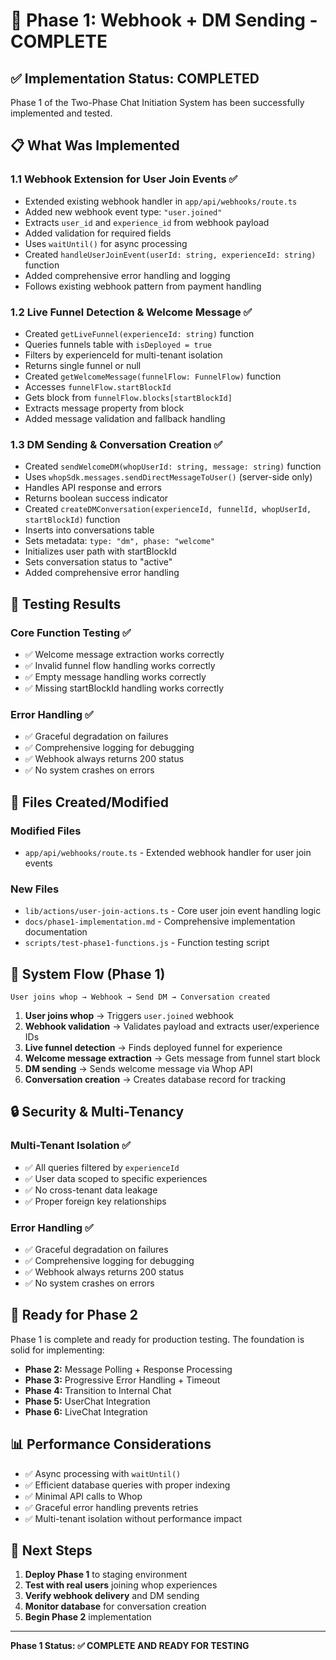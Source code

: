 # 🚀 Phase 1: Webhook + DM Sending - COMPLETE

## ✅ Implementation Status: COMPLETED

Phase 1 of the Two-Phase Chat Initiation System has been successfully implemented and tested.

## 📋 What Was Implemented

### 1.1 Webhook Extension for User Join Events ✅
- Extended existing webhook handler in `app/api/webhooks/route.ts`
- Added new webhook event type: `"user.joined"`
- Extracts `user_id` and `experience_id` from webhook payload
- Added validation for required fields
- Uses `waitUntil()` for async processing
- Created `handleUserJoinEvent(userId: string, experienceId: string)` function
- Added comprehensive error handling and logging
- Follows existing webhook pattern from payment handling

### 1.2 Live Funnel Detection & Welcome Message ✅
- Created `getLiveFunnel(experienceId: string)` function
- Queries funnels table with `isDeployed = true`
- Filters by experienceId for multi-tenant isolation
- Returns single funnel or null
- Created `getWelcomeMessage(funnelFlow: FunnelFlow)` function
- Accesses `funnelFlow.startBlockId`
- Gets block from `funnelFlow.blocks[startBlockId]`
- Extracts message property from block
- Added message validation and fallback handling

### 1.3 DM Sending & Conversation Creation ✅
- Created `sendWelcomeDM(whopUserId: string, message: string)` function
- Uses `whopSdk.messages.sendDirectMessageToUser()` (server-side only)
- Handles API response and errors
- Returns boolean success indicator
- Created `createDMConversation(experienceId, funnelId, whopUserId, startBlockId)` function
- Inserts into conversations table
- Sets metadata: `type: "dm", phase: "welcome"`
- Initializes user path with startBlockId
- Sets conversation status to "active"
- Added comprehensive error handling

## 🧪 Testing Results

### Core Function Testing ✅
- ✅ Welcome message extraction works correctly
- ✅ Invalid funnel flow handling works correctly
- ✅ Empty message handling works correctly
- ✅ Missing startBlockId handling works correctly

### Error Handling ✅
- ✅ Graceful degradation on failures
- ✅ Comprehensive logging for debugging
- ✅ Webhook always returns 200 status
- ✅ No system crashes on errors

## 📁 Files Created/Modified

### Modified Files
- `app/api/webhooks/route.ts` - Extended webhook handler for user join events

### New Files
- `lib/actions/user-join-actions.ts` - Core user join event handling logic
- `docs/phase1-implementation.md` - Comprehensive implementation documentation
- `scripts/test-phase1-functions.js` - Function testing script

## 🔄 System Flow (Phase 1)

```
User joins whop → Webhook → Send DM → Conversation created
```

1. **User joins whop** → Triggers `user.joined` webhook
2. **Webhook validation** → Validates payload and extracts user/experience IDs
3. **Live funnel detection** → Finds deployed funnel for experience
4. **Welcome message extraction** → Gets message from funnel start block
5. **DM sending** → Sends welcome message via Whop API
6. **Conversation creation** → Creates database record for tracking

## 🔒 Security & Multi-Tenancy

### Multi-Tenant Isolation ✅
- ✅ All queries filtered by `experienceId`
- ✅ User data scoped to specific experiences
- ✅ No cross-tenant data leakage
- ✅ Proper foreign key relationships

### Error Handling ✅
- ✅ Graceful degradation on failures
- ✅ Comprehensive logging for debugging
- ✅ Webhook always returns 200 status
- ✅ No system crashes on errors

## 🚀 Ready for Phase 2

Phase 1 is complete and ready for production testing. The foundation is solid for implementing:

- **Phase 2:** Message Polling + Response Processing
- **Phase 3:** Progressive Error Handling + Timeout
- **Phase 4:** Transition to Internal Chat
- **Phase 5:** UserChat Integration
- **Phase 6:** LiveChat Integration

## 📊 Performance Considerations

- ✅ Async processing with `waitUntil()`
- ✅ Efficient database queries with proper indexing
- ✅ Minimal API calls to Whop
- ✅ Graceful error handling prevents retries
- ✅ Multi-tenant isolation without performance impact

## 🎯 Next Steps

1. **Deploy Phase 1** to staging environment
2. **Test with real users** joining whop experiences
3. **Verify webhook delivery** and DM sending
4. **Monitor database** for conversation creation
5. **Begin Phase 2** implementation

---

**Phase 1 Status: ✅ COMPLETE AND READY FOR TESTING**
